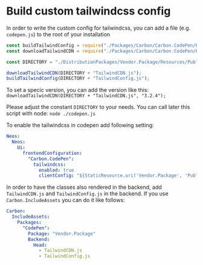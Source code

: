 # Build custom tailwindcss config

In order to write the custom config for tailwindcss, you can add a file (e.g. `codepen.js`) to the root of your installation

```js
const buildTailwindConfig = require("./Packages/Carbon/Carbon.CodePen/Resources/Private/Build/buildTailwindConfig.js");
const downloadTailwindCDN = require("./Packages/Carbon/Carbon.CodePen/Resources/Private/Build/downloadTailwindCDN.js");

const DIRECTORY = "./DistributionPackages/Vendor.Package/Resources/Public/Scripts/";

downloadTailwindCDN(DIRECTORY + "TailwindCDN.js");
buildTailwindConfig(DIRECTORY + "TailwindConfig.js");
```

To set a specic version, you can add the version like this: `downloadTailwindCDN(DIRECTORY + "TailwindCDN.js", "3.2.4");`

Please adjust the constant `DIRECTORY` to your needs. You can call later this script with node: `node ./codepen.js`

To enable the tailwindcss in codepen add following setting:

```yaml
Neos:
  Neos:
    Ui:
      frontendConfiguration:
        "Carbon.CodePen":
          tailwindcss:
            enabled: true
            clientConfig: "${StaticResource.uri('Vendor.Package', 'Public/Scripts/TailwindConfig.js')}"
```

In order to have the classes also rendered in the backend, add `TailwindCDN.js` and `TailwindConfig.js` in the backend.
If you use `Carbon.IncludeAssets` you can do it like follows:

```yaml
Carbon:
  IncludeAssets:
    Packages:
      "CodePen":
        Package: "Vendor.Package"
        Backend:
          Head:
            - TailwindCDN.js
            - TailwindConfig.js
```
